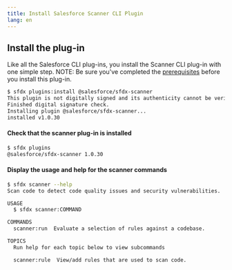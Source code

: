 ```yaml
---
title: Install Salesforce Scanner CLI Plugin
lang: en
---
```


## Install the plug-in

Like all the Salesforce CLI plug-ins, you install the Scanner CLI plug-in with one simple step. NOTE: Be sure you've completed the [prerequisites](./en/getting-started/prerequisites/) before you install this plug-in.


```bash
$ sfdx plugins:install @salesforce/sfdx-scanner
This plugin is not digitally signed and its authenticity cannot be verified. Continue installation y/n?: y
Finished digital signature check.
Installing plugin @salesforce/sfdx-scanner...
installed v1.0.30 
```

#### Check that the scanner plug-in is installed
```bash
$ sfdx plugins
@salesforce/sfdx-scanner 1.0.30
```

#### Display the usage and help for the scanner commands
```bash
$ sfdx scanner --help
Scan code to detect code quality issues and security vulnerabilities.

USAGE
  $ sfdx scanner:COMMAND

COMMANDS
  scanner:run  Evaluate a selection of rules against a codebase.

TOPICS
  Run help for each topic below to view subcommands

  scanner:rule  View/add rules that are used to scan code.

```

